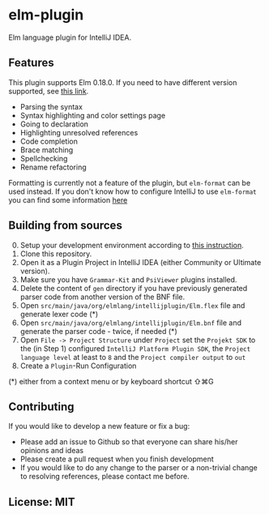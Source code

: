 # elm-plugin
Elm language plugin for IntelliJ IDEA.

## Features

This plugin supports Elm 0.18.0. If you need to have different version supported, see [this link](http://durkiewicz.github.io/elm-plugin/#releases).

- Parsing the syntax
- Syntax highlighting and color settings page
- Going to declaration 
- Highlighting unresolved references
- Code completion
- Brace matching
- Spellchecking
- Rename refactoring

Formatting is currently not a feature of the plugin, but `elm-format` can be used instead. If you don't know how to configure IntelliJ to use `elm-format` you can find some information [here](https://github.com/durkiewicz/elm-plugin/issues/9)

## Building from sources

0. Setup your development environment according to [this instruction](http://www.jetbrains.org/intellij/sdk/docs/basics/getting_started/setting_up_environment.html).
0. Clone this repository.
0. Open it as a Plugin Project in IntelliJ IDEA (either Community or Ultimate version).
0. Make sure you have `Grammar-Kit` and `PsiViewer` plugins installed.
0. Delete the content of `gen` directory if you have previously generated parser code from another version of the BNF file.
0. Open `src/main/java/org/elmlang/intellijplugin/Elm.flex` file and generate lexer code (*)
0. Open `src/main/java/org/elmlang/intellijplugin/Elm.bnf` file and generate the parser code - twice, if needed (*)
0. Open `File -> Project Structure` under `Project` set the `Projekt SDK` to the (in Step 1) configured `IntelliJ Platform Plugin SDK`, the `Project language level` at least to `8` and the `Project compiler output` to `out`
0. Create a `Plugin`-Run Configuration

(*) either from a context menu or by keyboard shortcut ⇧⌘G

## Contributing

If you would like to develop a new feature or fix a bug:
- Please add an issue to Github so that everyone can share his/her opinions and ideas
- Please create a pull request when you finish development
- If you would like to do any change to the parser or a non-trivial change to resolving references,
  please contact me before.

## License: MIT
